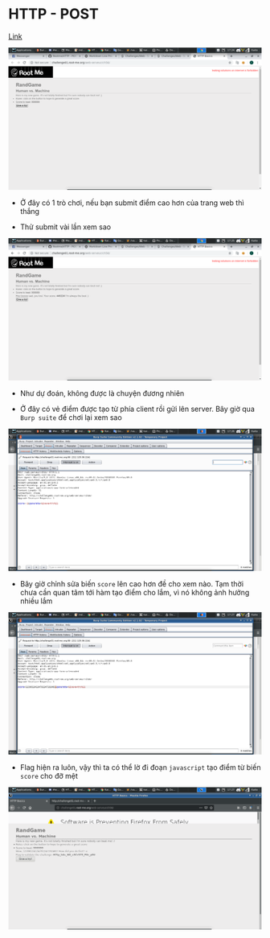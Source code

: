 # HTTP - POST

[Link](http://challenge01.root-me.org/web-serveur/ch56/)

![home](image/home.png)

- Ở đây có 1 trò chơi, nếu bạn submit điểm cao hơn của trang web thì thắng

- Thử submit vài lần xem sao

![submit](image/submit.png)

- Như dự đoán, không được là chuyện đương nhiên

- Ở đây có vẻ điểm được tạo từ phía client rồi gửi lên server. Bây giờ qua `Burp suite` để chơi lại xem sao

![sc1](image/sc1.png)

- Bây giờ chỉnh sửa biến `score` lên cao hơn đề cho xem nào. Tạm thời chưa cần quan tâm tới hàm tạo điểm cho lắm, vì nó không ảnh hưởng nhiều lắm

![sc2](image/sc2.png)

- Flag hiện ra luôn, vậy thì ta có thể lờ đi đoạn `javascript` tạo điểm từ biến `score` cho đỡ mệt

![flag](image/flag.png)
